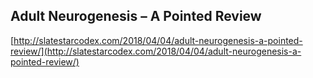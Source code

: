 ## Adult Neurogenesis – A Pointed Review
  
  [http://slatestarcodex.com/2018/04/04/adult-neurogenesis-a-pointed-review/](http://slatestarcodex.com/2018/04/04/adult-neurogenesis-a-pointed-review/)